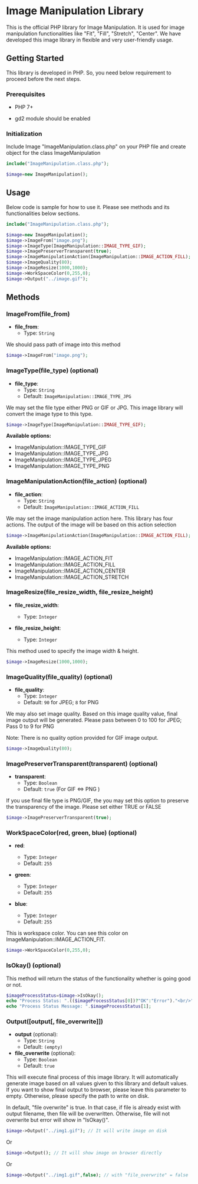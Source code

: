 # Image Manipulation Library

This is the official PHP library for Image Manipulation. It is used for image manipulation functionalities like "Fit", "Fill", "Stretch", "Center". We have developed this image library in flexible and very user-friendly
usage.

## Getting Started

This library is developed in PHP. So, you need below requirement to proceed before the next steps.

### Prerequisites

* PHP 7+

* gd2 module should be enabled

### Initialization

Include Image "ImageManipulation.class.php" on your PHP file and create object for the class ImageManipulation

```php
include("ImageManipulation.class.php");

$image=new ImageManipulation();
```

## Usage

Below code is sample for how to use it. Please see methods and its functionalities below sections.

```php
include("ImageManipulation.class.php");

$image=new ImageManipulation();
$image->ImageFrom("image.png");
$image->ImageType(ImageManipulation::IMAGE_TYPE_GIF);
$image->ImagePreserverTransparent(true);
$image->ImageManipulationAction(ImageManipulation::IMAGE_ACTION_FILL);
$image->ImageQuality(80);
$image->ImageResize(1000,1000);
$image->WorkSpaceColor(0,255,0);
$image->Output("../image.gif");
```

## Methods

### ImageFrom(file_from)

- **file_from**:
  - Type: `String`

We should pass path of image into this method

```php
$image->ImageFrom("image.png");
```

### ImageType(file_type) (optional)

- **file_type**:
  - Type: `String`
  - Default: `ImageManipulation::IMAGE_TYPE_JPG`

We may set the file type either PNG or GIF or JPG. This image library will convert the image type to this type.

```php
$image->ImageType(ImageManipulation::IMAGE_TYPE_GIF);
```

**Available options:**

* ImageManipulation::IMAGE_TYPE_GIF
* ImageManipulation::IMAGE_TYPE_JPG
* ImageManipulation::IMAGE_TYPE_JPEG
* ImageManipulation::IMAGE_TYPE_PNG

### ImageManipulationAction(file_action) (optional)

- **file_action**:
  - Type: `String`
  - Default: `ImageManipulation::IMAGE_ACTION_FILL`
  
We may set the image manipulation action here. This library has four actions. The output of the image will be based on this action selection

```php
$image->ImageManipulationAction(ImageManipulation::IMAGE_ACTION_FILL);
```

**Available options:**

* ImageManipulation::IMAGE_ACTION_FIT
* ImageManipulation::IMAGE_ACTION_FILL
* ImageManipulation::IMAGE_ACTION_CENTER
* ImageManipulation::IMAGE_ACTION_STRETCH

### ImageResize(file_resize_width, file_resize_height)

- **file_resize_width**:
  - Type: `Integer`

- **file_resize_height**:
  - Type: `Integer`

This method used to specify the image width & height.

```php
$image->ImageResize(1000,1000);
```

### ImageQuality(file_quality) (optional)

- **file_quality**:
  - Type: `Integer`
  - Default: `90` for JPEG; `8` for PNG
  
We may also set image quality. Based on this image quality value, final image output will be generated. Please pass between 0 to 100 for JPEG; Pass 0 to 9 for PNG

Note: There is no quality option provided for GIF image output.

```php
$image->ImageQuality(80);
```

### ImagePreserverTransparent(transparent) (optional)

- **transparent**:
  - Type: `Boolean`
  - Default: `true` (For GIF <=> PNG )
  
If you use final file type is PNG/GIF, the you may set this option to preserve the transparency of the image. Please set either TRUE or FALSE

```php
$image->ImagePreserverTransparent(true);
```

### WorkSpaceColor(red, green, blue) (optional)

- **red**:
  - Type: `Integer`
  - Default: `255`

- **green**:
  - Type: `Integer`
  - Default: `255`
  
- **blue**:
  - Type: `Integer`
  - Default: `255`
  
This is workspace color. You can see this color on ImageManipulation::IMAGE_ACTION_FIT.

```php
$image->WorkSpaceColor(0,255,0);
```

### IsOkay() (optional)
  
This method will return the status of the functionality whether is going good or not.

```php
$imageProcessStatus=$image->IsOkay();
echo "Process Status: ".(($imageProcessStatus[0])?"OK":"Error")."<br/>";
echo "Process Status Message: ".$imageProcessStatus[1];
```

### Output([output[, file_overwrite]])

- **output** (optional):
  - Type: `String`
  - Default: `(empty)`
- **file_overwrite** (optional):
  - Type: `Boolean`
  - Default: `true`
  
This will execute final process of this image library. It will automatically generate image based on all values given to this library and default values. If you want to show final output to browser, please leave this parameter to empty. Otherwise, please specify the path to write on disk.

In default, "file overwrite" is true. In that case, if file is already exist with output filename, then file will be overwritten. Otherwise, file will not overwrite but error will show in "IsOkay()".

```php
$image->Output("../img1.gif"); // It will write image on disk
```

Or

```php
$image->Output(); // It will show image on browser directly
```

Or

```php
$image->Output("../img1.gif",false); // with "file_overwrite" = false
```
